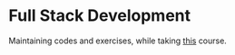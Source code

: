 # Full Stack Development  
Maintaining codes and exercises, while taking [this](https://fullstackopen.com/en/) course.
